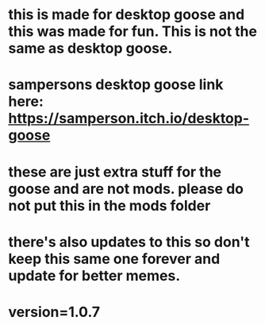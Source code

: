 # this is made for desktop goose and this was made for fun. This is not the same as desktop goose.
# sampersons desktop goose link here: https://samperson.itch.io/desktop-goose
# these are just extra stuff for the goose and are not mods. please do not put this in the mods folder
# there's also updates to this so don't keep this same one forever and update for better memes.
# version=1.0.7
